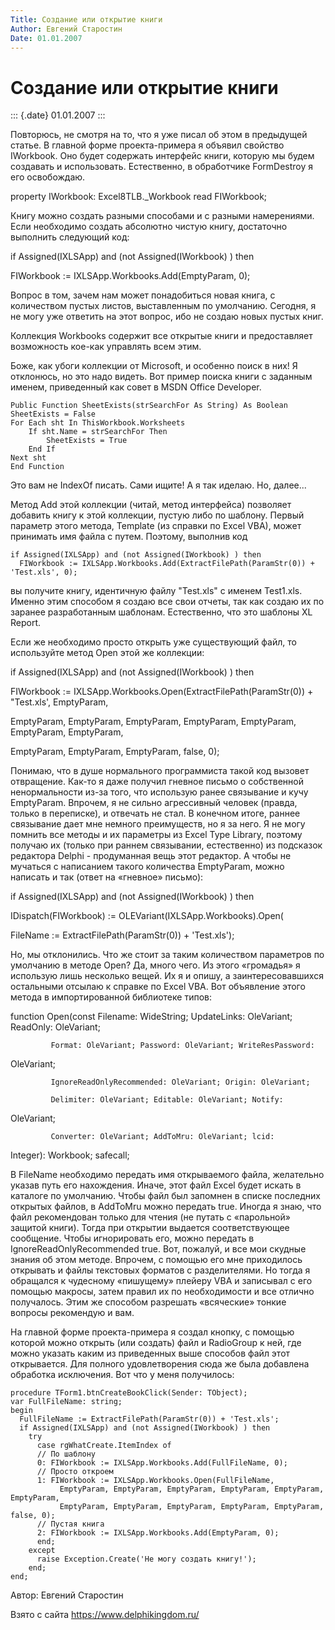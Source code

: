 ```yaml
---
Title: Создание или открытие книги
Author: Евгений Старостин
Date: 01.01.2007
---
```



Создание или открытие книги
===========================

::: {.date}
01.01.2007
:::

Повторюсь, не смотря на то, что я уже писал об этом в предыдущей статье.
В главной форме проекта-примера я объявил свойство IWorkbook. Оно будет
содержать интерфейс книги, которую мы будем создавать и использовать.
Естественно, в обработчике FormDestroy я его освобождаю.

property IWorkbook: Excel8TLB.\_Workbook read FIWorkbook;

Книгу можно создать разными способами и с разными намерениями. Если
необходимо создать абсолютно чистую книгу, достаточно выполнить
следующий код:

if Assigned(IXLSApp) and (not Assigned(IWorkbook) ) then

  FIWorkbook := IXLSApp.Workbooks.Add(EmptyParam, 0);

Вопрос в том, зачем нам может понадобиться новая книга, с количеством
пустых листов, выставленным по умолчанию. Сегодня, я не могу уже
ответить на этот вопрос, ибо не создаю новых пустых книг.

Коллекция Workbooks содержит все открытые книги и предоставляет
возможность кое-как управлять всем этим.

Боже, как убоги коллекции от Microsoft, и особенно поиск в них! Я
отклонюсь, но это надо видеть. Вот пример поиска книги с заданным
именем, приведенный как совет в MSDN Office Developer.

    Public Function SheetExists(strSearchFor As String) As Boolean
    SheetExists = False
    For Each sht In ThisWorkbook.Worksheets
        If sht.Name = strSearchFor Then
            SheetExists = True
        End If
    Next sht
    End Function

Это вам не IndexOf писать. Сами ищите! А я так иделаю. Но, далее...

Метод Add этой коллекции (читай, метод интерфейса) позволяет добавить
книгу к этой коллекции, пустую либо по шаблону. Первый параметр этого
метода, Template (из справки по Excel VBA), может принимать имя файла с
путем. Поэтому, выполнив код

    if Assigned(IXLSApp) and (not Assigned(IWorkbook) ) then
      FIWorkbook := IXLSApp.Workbooks.Add(ExtractFilePath(ParamStr(0)) + 'Test.xls', 0);

вы получите книгу, идентичную файлу \"Test.xls\" с именем Test1.xls.
Именно этим способом я создаю все свои отчеты, так как создаю их по
заранее разработанным шаблонам. Естественно, что это шаблоны XL Report.

Если же необходимо просто открыть уже существующий файл, то используйте
метод Open этой же коллекции:

if Assigned(IXLSApp) and (not Assigned(IWorkbook) ) then

FIWorkbook := IXLSApp.Workbooks.Open(ExtractFilePath(ParamStr(0)) +
\"Test.xls\', EmptyParam,

   EmptyParam, EmptyParam, EmptyParam, EmptyParam, EmptyParam,
EmptyParam, EmptyParam,

   EmptyParam, EmptyParam, EmptyParam, false, 0);

Понимаю, что в душе нормального программиста такой код вызовет
отвращение. Как-то я даже получил гневное письмо о собственной
ненормальности из-за того, что использую ранее связывание и кучу
EmptyParam. Впрочем, я не сильно агрессивный человек (правда, только в
переписке), и отвечать не стал. В конечном итоге, раннее связывание дает
мне немного преимуществ, но я за него. Я не могу помнить все методы и их
параметры из Excel Type Library, поэтому получаю их (только при раннем
связывании, естественно) из подсказок редактора Delphi - продуманная
вещь этот редактор. А чтобы не мучаться с написанием такого количества
EmptyParam, можно написать и так (ответ на «гневное» письмо):

if Assigned(IXLSApp) and (not Assigned(IWorkbook) ) then

IDispatch(FIWorkbook) := OLEVariant(IXLSApp.Workbooks).Open(

   FileName := ExtractFilePath(ParamStr(0)) + \'Test.xls\');

Но, мы отклонились. Что же стоит за таким количеством параметров по
умолчанию в методе Open? Да, много чего. Из этого «громадья» я использую
лишь несколько вещей. Их я и опишу, а заинтересовавшихся остальными
отсылаю к справке по Excel VBA. Вот объявление этого метода в
импортированной библиотеке типов:

function Open(const Filename: WideString; UpdateLinks: OleVariant;
ReadOnly: OleVariant;

             Format: OleVariant; Password: OleVariant; WriteResPassword:
OleVariant;

             IgnoreReadOnlyRecommended: OleVariant; Origin: OleVariant;

             Delimiter: OleVariant; Editable: OleVariant; Notify:
OleVariant;

             Converter: OleVariant; AddToMru: OleVariant; lcid:
Integer): Workbook; safecall;

В FileName необходимо передать имя открываемого файла, желательно указав
путь его нахождения. Иначе, этот файл Excel будет искать в каталоге по
умолчанию. Чтобы файл был запомнен в списке последних открытых файлов, в
AddToMru можно передать true. Иногда я знаю, что файл рекомендован
только для чтения (не путать с «парольной» защитой книги). Тогда при
открытии выдается соответствующее сообщение. Чтобы игнорировать его,
можно передать в IgnoreReadOnlyRecommended true. Вот, пожалуй, и все мои
скудные знания об этом методе. Впрочем, с помощью его мне приходилось
открывать и файлы текстовых форматов с разделителями. Но тогда я
обращался к чудесному «пишущему» плейеру VBA и записывал с его помощью
макросы, затем правил их по необходимости и все отлично получалось. Этим
же способом разрешать «всяческие» тонкие вопросы рекомендую и вам.

На главной форме проекта-примера я создал кнопку, с помощью которой
можно открыть (или создать) файл и RadioGroup к ней, где можно указать
каким из приведенных выше способов файл этот открывается. Для полного
удовлетворения сюда же была добавлена обработка исключения. Вот что у
меня получилось:

    procedure TForm1.btnCreateBookClick(Sender: TObject); 
    var FullFileName: string;
    begin
      FullFileName := ExtractFilePath(ParamStr(0)) + 'Test.xls';
      if Assigned(IXLSApp) and (not Assigned(IWorkbook) ) then
        try
          case rgWhatCreate.ItemIndex of
          // По шаблону
          0: FIWorkbook := IXLSApp.Workbooks.Add(FullFileName, 0);
          // Просто откроем
          1: FIWorkbook := IXLSApp.Workbooks.Open(FullFileName,
               EmptyParam, EmptyParam, EmptyParam, EmptyParam, EmptyParam, EmptyParam,
               EmptyParam, EmptyParam, EmptyParam, EmptyParam, EmptyParam, false, 0);
          // Пустая книга
          2: FIWorkbook := IXLSApp.Workbooks.Add(EmptyParam, 0);
          end;
        except
          raise Exception.Create('Не могу создать книгу!');
        end;
    end; 
     

Автор: Евгений Старостин

Взято с сайта <https://www.delphikingdom.ru/>
